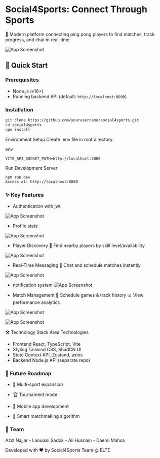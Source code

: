 # Social4Sports: Connect Through Sports  

🏓 Modern platform connecting ping pong players to find matches, track progress, and chat in real-time.  

![App Screenshot](public/main.png)  

## 🚀 Quick Start  

### Prerequisites  
- Node.js (v16+)  
- Running backend API (default: `http://localhost:8000`)  

### Installation  
```bash
git clone https://github.com/yourusername/social4sports.git  
cd social4sports  
npm install
```

Environment Setup
Create .env file in root directory:

env
```VITE_API_URL=http://localhost:8000  
VITE_API_SOCKET_PATH=http://localhost:3000
```
Run Development Server

```bash
npm run dev  
Access at: http://localhost:8080
```

### ✨ Key Features
- Authentication with jwt
  
![App Screenshot](public/auth.png)

- Profile stats
  
![App Screenshot](public/profile.png)

- Player Discovery
📍 Find nearby players by skill level/availability

![App Screenshot](public/find-players.png)

- Real-Time Messaging
💬 Chat and schedule matches instantly

![App Screenshot](public/real-time-chat.png)

- notification system
  ![App Screenshot](public/notifications.png)

- Match Management
📅 Schedule games & track history
📊 View performance analytics

![App Screenshot](public/matches.png)

![App Screenshot](public/schedule-match.png)

🛠️ Technology Stack
Area	Technologies
- Frontend	React, TypeScript, Vite
- Styling	Tailwind CSS, ShadCN UI
- State	Context API, Zustand, axios
- Backend	Node.js API (separate repo)

### 🌟 Future Roadmap
- 🎾 Multi-sport expansion

- 🏆 Tournament mode

- 📱 Mobile app development

- 🤖 Smart matchmaking algorithm

### 👥 Team
Aziz Najjar - Laouissi Sadok - Ali Husnain - Daemi Mahsa



Developed with ❤️ by Social4Sports Team @ ELTE
